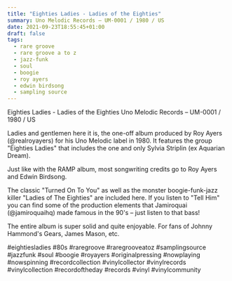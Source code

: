 ```yaml
---
title: "Eighties Ladies - Ladies of the Eighties"
summary: Uno Melodic Records – UM-0001 / 1980 / US
date: 2021-09-23T18:55:45+01:00
draft: false
tags:
  - rare groove
  - rare groove a to z
  - jazz-funk
  - soul
  - boogie
  - roy ayers
  - edwin birdsong
  - sampling source
---
```

Eighties Ladies - Ladies of the Eighties
Uno Melodic Records – UM-0001 / 1980 / US

Ladies and gentlemen here it is, the one-off album produced by Roy Ayers (@realroyayers) for his Uno Melodic label in 1980. It features the group "Eighties Ladies" that includes the one and only Sylvia Striplin (ex Aquarian Dream).

Just like with the RAMP album, most songwriting credits go to Roy Ayers and Edwin Birdsong.

The classic "Turned On To You" as well as the monster boogie-funk-jazz killer "Ladies of The Eighties" are included here. If you listen to "Tell Him" you can find some of the production elements that Jamiroquai (@jamiroquaihq) made famous in the 90's – just listen to that bass!

The entire album is super solid and quite enjoyable. For fans of Johnny Hammond's Gears, James Mason, etc.

#eightiesladies #80s #raregroove #raregrooveatoz #samplingsource #jazzfunk #soul #boogie #royayers #originalpressing #nowplaying #nowspinning #recordcollection #vinylcollector #vinylrecords #vinylcollection #recordoftheday #records #vinyl #vinylcommunity

